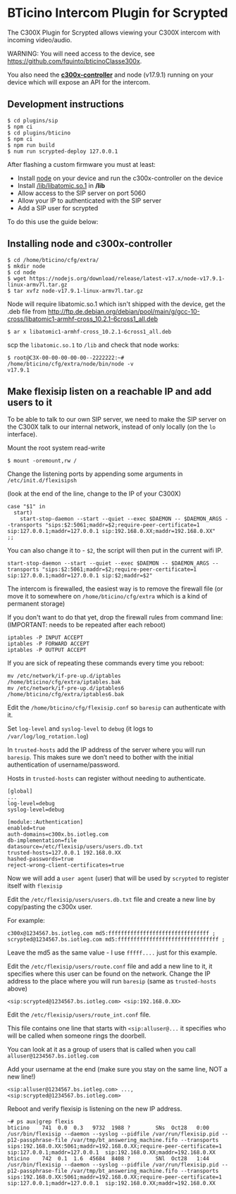 # BTicino Intercom Plugin for Scrypted

The C300X Plugin for Scrypted allows viewing your C300X intercom with incoming video/audio.

WARNING: You will need access to the device, see https://github.com/fquinto/bticinoClasse300x.

You also need the **[c300x-controller](https://github.com/slyoldfox/c300x-controller)** and node (v17.9.1) running on your device which will expose an API for the intercom.

## Development instructions

```
$ cd plugins/sip
$ npm ci
$ cd plugins/bticino
$ npm ci
$ npm run build
$ num run scrypted-deploy 127.0.0.1
```

After flashing a custom firmware you must at least:

* Install [node](https://nodejs.org/download/release/latest-v17.x/node-v17.9.1-linux-armv7l.tar.gz) on your device and run the c300x-controller on the device
* Install [/lib/libatomic.so.1](http://ftp.de.debian.org/debian/pool/main/g/gcc-10-cross/libatomic1-armhf-cross_10.2.1-6cross1_all.deb) in **/lib**
* Allow access to the SIP server on port 5060
* Allow your IP to authenticated with the SIP server
* Add a SIP user for scrypted

To do this use the guide below:

## Installing node and c300x-controller

```
$ cd /home/bticino/cfg/extra/
$ mkdir node
$ cd node
$ wget https://nodejs.org/download/release/latest-v17.x/node-v17.9.1-linux-armv7l.tar.gz
$ tar xvfz node-v17.9.1-linux-armv7l.tar.gz
```

Node will require libatomic.so.1 which isn't shipped with the device, get the .deb file from http://ftp.de.debian.org/debian/pool/main/g/gcc-10-cross/libatomic1-armhf-cross_10.2.1-6cross1_all.deb 

```
$ ar x libatomic1-armhf-cross_10.2.1-6cross1_all.deb 
```

scp the `libatomic.so.1` to `/lib` and check that node works:

```
$ root@C3X-00-00-00-00-00--2222222:~# /home/bticino/cfg/extra/node/bin/node -v
v17.9.1
```

## Make flexisip listen on a reachable IP and add users to it

To be able to talk to our own SIP server, we need to make the SIP server on the C300X
talk to our internal network, instead of only locally (on the `lo` interface).

Mount the root system read-write

````
$ mount -oremount,rw /
````

Change the listening ports by appending some arguments in `/etc/init.d/flexisipsh`

(look at the end of the line, change to the IP of your C300X)

```
case "$1" in
  start)
    start-stop-daemon --start --quiet --exec $DAEMON -- $DAEMON_ARGS --transports "sips:$2:5061;maddr=$2;require-peer-certificate=1 sip:127.0.0.1;maddr=127.0.0.1 sip:192.168.0.XX;maddr=192.168.0.XX"
;;
```

You can also change it to - `$2`, the script will then put in the current wifi IP.

````
start-stop-daemon --start --quiet --exec $DAEMON -- $DAEMON_ARGS --transports "sips:$2:5061;maddr=$2;require-peer-certificate=1 sip:127.0.0.1;maddr=127.0.0.1 sip:$2;maddr=$2"
````

The intercom is firewalled, the easiest way is to remove the firewall file (or move it to somewhere on `/home/bticino/cfg/extra` which is a kind of permanent storage)

If you don't want to do that yet, drop the firewall rules from command line: (IMPORTANT: needs to be repeated after each reboot)

````
iptables -P INPUT ACCEPT
iptables -P FORWARD ACCEPT
iptables -P OUTPUT ACCEPT
````

If you are sick of repeating these commands every time you reboot:

````
mv /etc/network/if-pre-up.d/iptables /home/bticino/cfg/extra/iptables.bak
mv /etc/network/if-pre-up.d/iptables6 /home/bticino/cfg/extra/iptables6.bak
````

Edit the `/home/bticino/cfg/flexisip.conf` so `baresip` can authenticate with it.

Set `log-level` and `syslog-level` to `debug` (it logs to `/var/log/log_rotation.log`)

In `trusted-hosts` add the IP address of the server where you will run `baresip`.
This makes sure we don’t need to bother with the initial authentication of username/password.

Hosts in `trusted-hosts` can register without needing to authenticate.

````
[global]
...
log-level=debug
syslog-level=debug

[module::Authentication]
enabled=true
auth-domains=c300x.bs.iotleg.com
db-implementation=file
datasource=/etc/flexisip/users/users.db.txt
trusted-hosts=127.0.0.1 192.168.0.XX
hashed-passwords=true
reject-wrong-client-certificates=true
````

Now we will add a `user agent` (user) that will be used by `scrypted` to register itself with `flexisip`

Edit the `/etc/flexisip/users/users.db.txt` file and create a new line by copy/pasting the c300x user.

For example:

````
c300x@1234567.bs.iotleg.com md5:ffffffffffffffffffffffffffffffff ;
scrypted@1234567.bs.iotleg.com md5:ffffffffffffffffffffffffffffffff ;
````

Leave the md5 as the same value - I use `fffff....` just for this example.

Edit the `/etc/flexisip/users/route.conf` file and add a new line to it, it specifies where this user can be found on the network.
Change the IP address to the place where you will run `baresip` (same as `trusted-hosts` above)

````
<sip:scrypted@1234567.bs.iotleg.com> <sip:192.168.0.XX>
````

Edit the `/etc/flexisip/users/route_int.conf` file.

This file contains one line that starts with `<sip:alluser@...` it specifies who will be called when someone rings the doorbell.

You can look at it as a group of users that is called when you call `alluser@1234567.bs.iotleg.com`

Add your username at the end (make sure you stay on the same line, NOT a new line!)
````
<sip:alluser@1234567.bs.iotleg.com> ..., <sip:scrypted@1234567.bs.iotleg.com>
````

Reboot and verify flexisip is listening on the new IP address.

````
~# ps aux|grep flexis
bticino    741  0.0  0.3   9732  1988 ?        SNs  Oct28   0:00 /usr/bin/flexisip --daemon --syslog --pidfile /var/run/flexisip.pid --p12-passphrase-file /var/tmp/bt_answering_machine.fifo --transports sips:192.168.0.XX:5061;maddr=192.168.0.XX;require-peer-certificate=1 sip:127.0.0.1;maddr=127.0.0.1  sip:192.168.0.XX;maddr=192.168.0.XX
bticino    742  0.1  1.6  45684  8408 ?        SNl  Oct28   1:44 /usr/bin/flexisip --daemon --syslog --pidfile /var/run/flexisip.pid --p12-passphrase-file /var/tmp/bt_answering_machine.fifo --transports sips:192.168.0.XX:5061;maddr=192.168.0.XX;require-peer-certificate=1 sip:127.0.0.1;maddr=127.0.0.1  sip:192.168.0.XX;maddr=192.168.0.XX